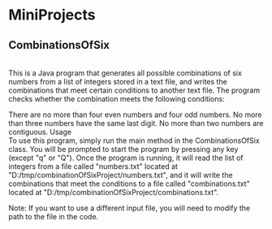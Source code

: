 # MiniProjects

<h2>CombinationsOfSix</h2> <br>
This is a Java program that generates all possible combinations of six numbers from a list of integers stored in a text file, and writes the combinations that meet certain conditions to another text file. The program checks whether the combination meets the following conditions:

There are no more than four even numbers and four odd numbers.
No more than three numbers have the same last digit.
No more than two numbers are contiguous.
Usage <br>
To use this program, simply run the main method in the CombinationsOfSix class. You will be prompted to start the program by pressing any key (except "q" or "Q"). Once the program is running, it will read the list of integers from a file called "numbers.txt" located at "D:/tmp/combinationOfSixProject/numbers.txt", and it will write the combinations that meet the conditions to a file called "combinations.txt" located at "D:/tmp/combinationOfSixProject/combinations.txt".

Note: If you want to use a different input file, you will need to modify the path to the file in the code.

